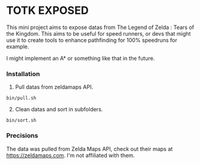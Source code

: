 # TOTK EXPOSED

This mini project aims to expose datas from The Legend of Zelda : Tears of the Kingdom.
This aims to be useful for speed runners, or devs that might use it to create tools to enhance pathfinding for 100% speedruns for example.

I might implement an A* or something like that in the future.

### Installation

1. Pull datas from zeldamaps API.
```shell
bin/pull.sh
```

2. Clean datas and sort in subfolders.
```shell
bin/sort.sh
```

### Precisions

The data was pulled from Zelda Maps API, check out their maps at https://zeldamaps.com. I'm not affiliated with them.